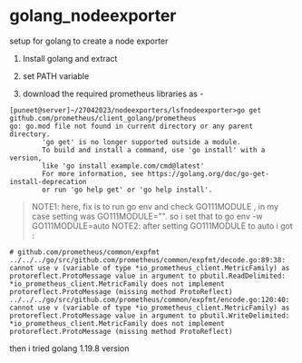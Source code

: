 # golang_nodeexporter
setup for golang to create a node exporter

1. Install golang and extract

1. set PATH variable

1. download the required prometheus libraries as - 

```
[puneet@server]~/27042023/nodeexporters/lsfnodeexporter>go get github.com/prometheus/client_golang/prometheus
go: go.mod file not found in current directory or any parent directory.
        'go get' is no longer supported outside a module.
        To build and install a command, use 'go install' with a version,
        like 'go install example.com/cmd@latest'
        For more information, see https://golang.org/doc/go-get-install-deprecation
        or run 'go help get' or 'go help install'.
```

> NOTE1: here, fix is to run go env and check GO111MODULE , in my case setting was GO111MODULE="". so i set that to go env -w GO111MODULE=auto
> NOTE2: after setting GO111MODULE to auto i got :
```
# github.com/prometheus/common/expfmt
../../../go/src/github.com/prometheus/common/expfmt/decode.go:89:38: cannot use v (variable of type *io_prometheus_client.MetricFamily) as protoreflect.ProtoMessage value in argument to pbutil.ReadDelimited: *io_prometheus_client.MetricFamily does not implement protoreflect.ProtoMessage (missing method ProtoReflect)
../../../go/src/github.com/prometheus/common/expfmt/encode.go:120:40: cannot use v (variable of type *io_prometheus_client.MetricFamily) as protoreflect.ProtoMessage value in argument to pbutil.WriteDelimited: *io_prometheus_client.MetricFamily does not implement protoreflect.ProtoMessage (missing method ProtoReflect)
```
then i tried golang 1.19.8 version




